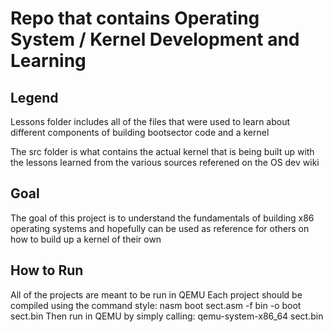# Repo that contains Operating System / Kernel Development and Learning

## Legend

Lessons folder includes all of the files that were used to learn about different components of building 
bootsector code and a kernel

The src folder is what contains the actual kernel that is being built up with the lessons learned from 
the various sources referened on the OS dev wiki

## Goal

The goal of this project is to understand the fundamentals of building x86 operating systems and hopefully 
can be used as reference for others on how to build up a kernel of their own

## How to Run

All of the projects are meant to be run in QEMU
Each project should be compiled using the command style: nasm boot sect.asm -f bin -o boot sect.bin 
Then run in QEMU by simply calling: qemu-system-x86_64 sect.bin

